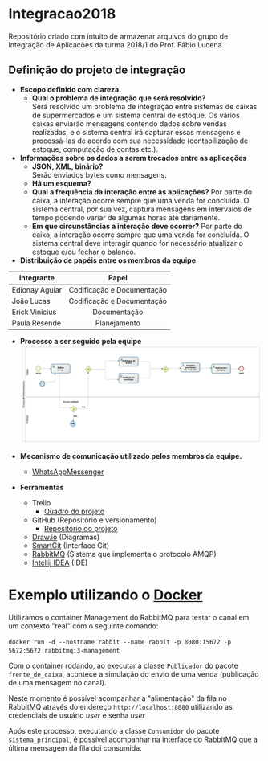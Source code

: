 # Integracao2018
Repositório criado com intuito de armazenar arquivos do grupo de Integração de Aplicações da turma 2018/1 do Prof. Fábio Lucena.

## **Definição do projeto de integração**
- **Escopo definido com clareza.**
  - **Qual o problema de integração que será resolvido?**  
  Será resolvido um problema de integração entre sistemas de caixas de supermercados e um sistema central de estoque. Os vários caixas enviarão mensagens contendo dados sobre vendas realizadas, e o sistema central irá capturar essas mensagens e processá-las de acordo com sua necessidade (contabilização de estoque, computação de contas etc.).
- **Informações sobre os dados a serem trocados entre as aplicações**  
  - **JSON, XML, binário?**  
  Serão enviados bytes como mensagens.
  - **Há um esquema?**
  - **Qual a frequência da interação entre as aplicações?**
  Por parte do caixa, a interação ocorre sempre que uma venda for concluída. O sistema central, por sua vez, captura mensagens em intervalos de tempo podendo variar de algumas horas até dariamente.
  - **Em que circunstâncias a interação deve ocorrer?**
  Por parte do caixa, a interação ocorre sempre que uma venda for concluída. O sistema central deve interagir quando for necessário atualizar o estoque e/ou fechar o balanço.
- **Distribuição de papéis entre os membros da equipe**  

| Integrante     | Papel                      |
| -------------  |:--------------------------:|
| Edionay Aguiar | Codificação e Documentação |
| João Lucas     | Codificação e Documentação |
| Erick Vinícius | Documentação               |
| Paula Resende  | Planejamento               |

- **Processo a ser seguido pela equipe**
![Processo a ser seguido pela equipe](https://raw.githubusercontent.com/Edionay/integracao2018/master/docs/Imagens/processoBPMN.jpeg)
- **Mecanismo de comunicação utilizado pelos membros da equipe.**  
  - [WhatsAppMessenger](https://www.whatsapp.com/)

- **Ferramentas**
  - Trello
    - [Quadro do projeto](https://trello.com/b/9B14JR7A)
  - GitHub (Repositório e versionamento)
    - [Repositório do projeto](https://github.com/Edionay/integracao2018/)
  - [Draw.io](https://www.draw.io/) (Diagramas)
  - [SmartGit](https://www.syntevo.com/smartgit/) (Interface Git)
  - [RabbitMQ](https://www.rabbitmq.com/) (Sistema que implementa o protocolo AMQP)
  - [Intellij IDEA](https://www.jetbrains.com/idea/) (IDE)

# Exemplo utilizando o [Docker](https://www.docker.com/)

Utilizamos o container Management do RabbitMQ para testar o canal em um contexto "real" com o seguinte comando:

`docker run -d --hostname rabbit --name rabbit -p 8080:15672 -p 5672:5672 rabbitmq:3-management`

Com o container rodando, ao executar a classe `Publicador` do pacote `frente_de_caixa`, acontece a simulação do envio de uma venda (publicação de uma mensagem no canal).  

Neste momento é possível acompanhar a "alimentação" da fila no RabbitMQ através do endereço `http://localhost:8080` utilizando as credendiais de usuário *user* e senha *user*

Após este processo, executando a classe `Consumidor` do pacote `sistema_principal`, é possível acompanhar na interface do RabbitMQ que a última mensagem da fila doi consumida.
